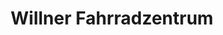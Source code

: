---
title: "Willner Fahrradzentrum"
url: /ingolstadt/willner-fahrradzentrum-friedrichshofener-strasse/
shop: Fahrrad
---